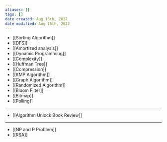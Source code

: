 ```yaml
---
aliases: []
tags: []
date created: Aug 15th, 2022
date modified: Aug 15th, 2022
---
```

- [[Sorting Algorithm]]
- [[DFS]]
- [[Amortized analysis]]
- [[Dynamic Programming]]
- [[Complexity]]
- [[Huffman Tree]]
- [[Compression]]
- [[KMP Algorithm]]
- [[Graph Algorithm]]
- [[Randomized Algorithm]]
- [[Bloom Filter]]
- [[Bitmap]]
- [[Polling]]

___

- [[Algorithm Unlock Book Review]]

___

- [[NP and P Problem]]
- [[RSA]]